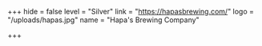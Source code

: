 +++
hide = false
level = "Silver"
link = "https://hapasbrewing.com/"
logo = "/uploads/hapas.jpg"
name = "Hapa's Brewing Company"

+++
